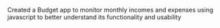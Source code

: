 Created a Budget app to monitor monthly incomes and expenses using javascript to better understand its functionality and usability

